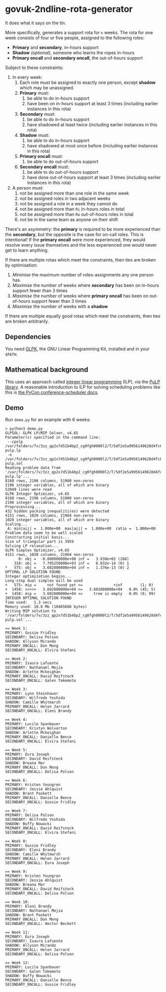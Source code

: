 govuk-2ndline-rota-generator
============================

It does what it says on the tin.

More specifically, generates a support rota for `n` weeks.  The rota
for one week consists of four or five people, assigned to the
following roles:

- **Primary** and **secondary**, in-hours support
- **Shadow** *(optional)*, someone who learns the ropes in-hours
- **Primary oncall** and **secondary oncall**, the out-of-hours support

Subject to these constraints:

1. In every week:
   1. Each role must be assigned to exactly one person, except **shadow** which may be unassigned.
   2. **Primary** must:
      1. be able to do in-hours support
      2. have been on in-hours support at least 3 times (including earlier instances in this rota)
   3. **Secondary** must:
      1. be able to do in-hours support
      2. have shadowed at least twice (including earlier instances in this rota)
   4. **Shadow** must:
      1. be able to do in-hours support
      2. have shadowed at most once before (including earlier instances in this rota)
   5. **Primary oncall** must:
      1. be able to do out-of-hours support
   6. **Secondary oncall** must:
      1. be able to do out-of-hours support
      2. have done out-of-hours support at least 3 times (including earlier instances in this rota)
2. A person must:
   1. not be assigned more than one role in the same week
   2. not be assigned roles in two adjacent weeks
   3. not be assigned a role in a week they cannot do
   4. not be assigned more than `Ri` in-hours roles in total
   5. not be assigned more than `Ro` out-of-hours roles in total
   6. not be in the same team as anyone on their shift

There's an asymmetry: the **primary** is required to be more
experienced than the **secondary**, but the opposite is the case for
on-call roles.  This is intentional!  If the **primary oncall** were
more experienced, they would resolve every issue themselves and the
less experienced one would never get to learn anything.

If there are multiple rotas which meet the constraints, then ties are
broken by optimisation:

1. *Minimise* the maximum number of roles-assignments any one person has.
2. *Maximise* the number of weeks where **secondary** has been on in-hours support fewer than 3 times
3. *Maximise* the number of weeks where **primary oncall** has been on out-of-hours support fewer than 3 times
4. *Maximise* the number of weeks with a **shadow**

If there are multiple equally good rotas which meet the constraints,
then ties are broken arbitrarily.

## Dependencies

You need [GLPK][], the GNU Linear Programming Kit, installed and in
your `$PATH`.

[GLPK]: https://www.gnu.org/software/glpk/

## Mathematical background

This uses an approach called [integer linear programming][] (ILP), via
the [PuLP library][].  A reasonable introduction to ILP for solving
scheduling problems like this is [the PyCon conference-scheduler
docs][].

[integer linear programming]: https://en.wikipedia.org/wiki/Integer_programming
[PuLP library]: https://pythonhosted.org/PuLP/
[the PyCon conference-scheduler docs]: https://conference-scheduler.readthedocs.io/en/latest/background/mathematical_model.html

## Demo

Run `demo.py` for an example with 6 weeks:

```
> python3 demo.py
GLPSOL: GLPK LP/MIP Solver, v4.65
Parameter(s) specified in the command line:
 --cpxlp /var/folders/7v/3zz_qp2x7d51b4bp2_cg0fgh0000l2/T/5df2e5a9956149628d4fc6ceb6ef8398-pulp.lp
 -o /var/folders/7v/3zz_qp2x7d51b4bp2_cg0fgh0000l2/T/5df2e5a9956149628d4fc6ceb6ef8398-pulp.sol
Reading problem data from '/var/folders/7v/3zz_qp2x7d51b4bp2_cg0fgh0000l2/T/5df2e5a9956149628d4fc6ceb6ef8398-pulp.lp'...
8160 rows, 2196 columns, 51960 non-zeros
2196 integer variables, all of which are binary
52049 lines were read
GLPK Integer Optimizer, v4.65
8160 rows, 2196 columns, 51960 non-zeros
2196 integer variables, all of which are binary
Preprocessing...
432 hidden packing inequaliti(es) were detected
4151 rows, 1020 columns, 21964 non-zeros
1020 integer variables, all of which are binary
Scaling...
 A: min|aij| =  1.000e+00  max|aij| =  1.000e+00  ratio =  1.000e+00
Problem data seem to be well scaled
Constructing initial basis...
Size of triangular part is 3959
Solving LP relaxation...
GLPK Simplex Optimizer, v4.65
4151 rows, 1020 columns, 21964 non-zeros
      0: obj =  -0.000000000e+00 inf =   3.930e+02 (268)
    318: obj =   7.795250000e+03 inf =   8.032e-14 (0) 1
*   575: obj =   3.602800000e+04 inf =   1.376e-13 (0) 2
OPTIMAL LP SOLUTION FOUND
Integer optimization begins...
Long-step dual simplex will be used
+   575: mip =     not found yet <=              +inf        (1; 0)
+  1458: >>>>>   3.602800000e+04 <=   3.602800000e+04   0.0% (45; 5)
+  1458: mip =   3.602800000e+04 <=     tree is empty   0.0% (0; 99)
INTEGER OPTIMAL SOLUTION FOUND
Time used:   1.3 secs
Memory used: 10.0 Mb (10465688 bytes)
Writing MIP solution to '/var/folders/7v/3zz_qp2x7d51b4bp2_cg0fgh0000l2/T/5df2e5a9956149628d4fc6ceb6ef8398-pulp.sol'...

== Week 1:
PRIMARY: Gussie Fridley
SECONDARY: Delisa Polson
SHADOW: Allyson Mirando
PRIMARY_ONCALL: Don Mong
SECONDARY_ONCALL: Elvira Stefani

== Week 2:
PRIMARY: Isaura Lafuente
SECONDARY: Nathanael Mejia
SHADOW: Arlette Mckeighan
PRIMARY_ONCALL: David Reifsteck
SECONDARY_ONCALL: Galen Takemoto

== Week 3:
PRIMARY: Lynn Steinhauer
SECONDARY: Wilfredo Yoshida
SHADOW: Camille Whitmarsh
PRIMARY_ONCALL: Helen Jarrard
SECONDARY_ONCALL: Eleni Brandy

== Week 4:
PRIMARY: Lucile Spanbauer
SECONDARY: Kristyn Wolverton
SHADOW: Arlette Mckeighan
PRIMARY_ONCALL: Danielle Bence
SECONDARY_ONCALL: Elvira Stefani

== Week 5:
PRIMARY: Eura Joseph
SECONDARY: David Reifsteck
SHADOW: Breana Mar
PRIMARY_ONCALL: Don Mong
SECONDARY_ONCALL: Delisa Polson

== Week 6:
PRIMARY: Kristen Youngren
SECONDARY: Jessie Ahlquist
SHADOW: Brant Paskett
PRIMARY_ONCALL: Danielle Bence
SECONDARY_ONCALL: Gussie Fridley

== Week 7:
PRIMARY: Delisa Polson
SECONDARY: Wilfredo Yoshida
SHADOW: Buffy Nowacki
PRIMARY_ONCALL: David Reifsteck
SECONDARY_ONCALL: Elvira Stefani

== Week 8:
PRIMARY: Gussie Fridley
SECONDARY: Eleni Brandy
SHADOW: Camille Whitmarsh
PRIMARY_ONCALL: Helen Jarrard
SECONDARY_ONCALL: Eura Joseph

== Week 9:
PRIMARY: Kristen Youngren
SECONDARY: Jessie Ahlquist
SHADOW: Breana Mar
PRIMARY_ONCALL: David Reifsteck
SECONDARY_ONCALL: Delisa Polson

== Week 10:
PRIMARY: Eleni Brandy
SECONDARY: Nathanael Mejia
SHADOW: Brant Paskett
PRIMARY_ONCALL: Don Mong
SECONDARY_ONCALL: Hector Beckett

== Week 11:
PRIMARY: Eura Joseph
SECONDARY: Isaura Lafuente
SHADOW: Allyson Mirando
PRIMARY_ONCALL: Helen Jarrard
SECONDARY_ONCALL: Delisa Polson

== Week 12:
PRIMARY: Lucile Spanbauer
SECONDARY: Galen Takemoto
SHADOW: Buffy Nowacki
PRIMARY_ONCALL: Danielle Bence
SECONDARY_ONCALL: Gussie Fridley
```
